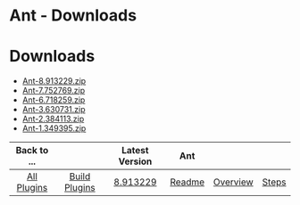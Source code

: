 
Ant - Downloads
===============

# Downloads

- [Ant-8.913229.zip](https://raw.githubusercontent.com/UrbanCode/IBM-UCB-PLUGINS/main/files/Ant/Ant-8.913229.zip)
- [Ant-7.752769.zip](https://raw.githubusercontent.com/UrbanCode/IBM-UCB-PLUGINS/main/files/Ant/Ant-7.752769.zip)
- [Ant-6.718259.zip](https://raw.githubusercontent.com/UrbanCode/IBM-UCB-PLUGINS/main/files/Ant/Ant-6.718259.zip)
- [Ant-3.630731.zip](https://raw.githubusercontent.com/UrbanCode/IBM-UCB-PLUGINS/main/files/Ant/Ant-3.630731.zip)
- [Ant-2.384113.zip](https://raw.githubusercontent.com/UrbanCode/IBM-UCB-PLUGINS/main/files/Ant/Ant-2.384113.zip)
- [Ant-1.349395.zip](https://raw.githubusercontent.com/UrbanCode/IBM-UCB-PLUGINS/main/files/Ant/Ant-1.349395.zip)

|Back to ...||Latest Version|Ant |||
| :---: | :---: | :---: | :---: | :---: | :---: |
|[All Plugins](../../index.md)|[Build Plugins](../README.md)|[8.913229](https://raw.githubusercontent.com/UrbanCode/IBM-UCB-PLUGINS/main/files/Ant/Ant-8.913229.zip)|[Readme](README.md)|[Overview](overview.md)|[Steps](steps.md)|
